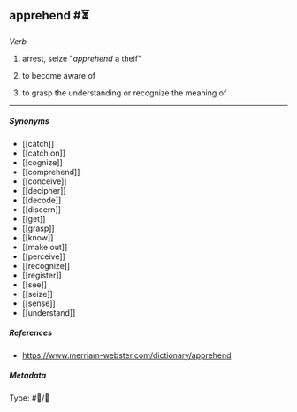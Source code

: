 
## apprehend  #⏳ 

_Verb_

1. arrest, seize
"_apprehend_ a theif"

2. to become aware of

3. to grasp the understanding or recognize the meaning of

___

##### Synonyms

-   [[catch]]
-   [[catch on]]
-   [[cognize]]
-   [[comprehend]]
-   [[conceive]]
-   [[decipher]]
-   [[decode]]
-   [[discern]]
-   [[get]]
-   [[grasp]]
-   [[know]]
-   [[make out]]
-   [[perceive]]
-   [[recognize]]
-   [[register]]
-   [[see]]
-   [[seize]]
-   [[sense]]
-   [[understand]]

##### References 

- https://www.merriam-webster.com/dictionary/apprehend

##### Metadata

Type: #💬/💬 
